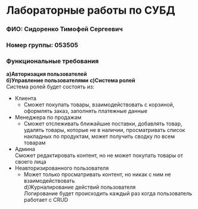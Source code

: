 # Лабораторные работы по СУБД
### ФИО: Сидоренко Тимофей Сергеевич
### Номер группы: 053505

### Функциональные требования

**а)Авторизация пользователей**  
**б)Управление пользователями**
**с)Система ролей**  
Система ролей будет состоять из:  
* Клиента  
    * Сможет покупать товары, взаимодействовать с корзиной, оформлять заказ, заполнять платежные данные  
* Менеджера по продажам  
    * Сможет отслеживать ближайшие поставки, добавлять товар, удалять товары, которые не в наличии, просматривать список накладных по продуктам, может получить сводку по всем товарам  
* Админа  
    Сможет редактировать контент, но не может покупать товары от своего лица  
* Неавторизированного пользователя  
    * Может только просматривать контент, но никак с ним не взаимодействовать  
d)Журналирование  действий пользователя  
Логирование будет происходить каждый раз когда пользователь работает с CRUD  

    
